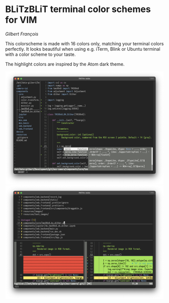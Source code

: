 # BLiTzBLiT terminal color schemes for VIM
_Gilbert François_

This colorscheme is made with 16 colors only, matching your terminal colors perfectly. It looks beautiful when using e.g. iTerm, Blink or Ubuntu terminal with a color scheme to your taste.

The highlight colors are inspired by the Atom dark theme.

![menu](./assets/images/blitzblit_dark_menu.png)
![git](./assets/images/blitzblit_dark_git.png)



